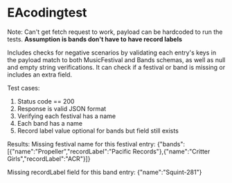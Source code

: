 # EAcodingtest
Note: Can't get fetch request to work, payload can be hardcoded to run the tests.
  **Assumption is bands don't have to have record labels**

Includes checks for negative scenarios by validating each entry's keys in the payload match to both MusicFestival and Bands schemas, as well as null and empty string verifications. It can check if a festival or band is missing or includes an extra field.

Test cases:
  1. Status code == 200
  2. Response is valid JSON format
  3. Verifying each festival has a name 
  4. Each band has a name
  5. Record label value optional for bands but field still exists
  
  
Results:
  Missing festival name for this festival entry: {"bands":[{"name":"Propeller","recordLabel":"Pacific Records"},{"name":"Critter Girls","recordLabel":"ACR"}]}
  
  Missing recordLabel field for this band entry: {"name":"Squint-281"}
